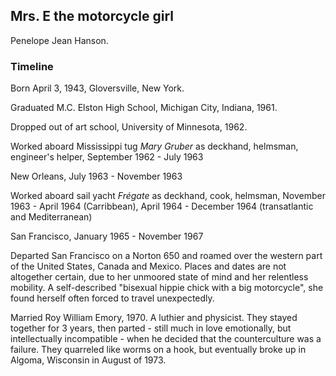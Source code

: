## Mrs. E the motorcycle girl

Penelope Jean Hanson. 

### Timeline
Born April 3, 1943, Gloversville, New York. 

Graduated M.C. Elston High School, Michigan City, Indiana, 1961. 

Dropped out of art school, University of Minnesota, 1962.

Worked aboard Mississippi tug _Mary Gruber_ as deckhand, helmsman, engineer&apos;s helper, September 1962 - July 1963

New Orleans, July 1963 - November 1963

Worked aboard sail yacht _Frégate_ as deckhand, cook, helmsman, November 1963 -	April 1964 (Carribbean), April 1964 - December 1964 (transatlantic and Mediterranean)

San Francisco, January 1965 - November 1967

Departed San Francisco on a Norton 650 and roamed over the western part of the United States, Canada and Mexico. Places and dates are not altogether certain, due to her unmoored state of mind and her relentless mobility. A self-described "bisexual hippie chick with a big motorcycle", she found herself often forced to travel unexpectedly.

Married Roy William Emory, 1970. A luthier and physicist. They stayed together for 3 years, then parted - still much in love emotionally, but intellectually incompatible - when he decided that the counterculture was a failure. They quarreled like worms on a hook, but eventually broke up in Algoma, Wisconsin in August of 1973.
